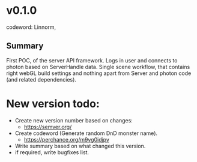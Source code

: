 # v0.1.0
codeword: Linnorm,
## Summary
First POC, of the server API framework.
Logs in user and connects to photon based on ServerHandle data. 
Single scene workflow, that contains right webGL build settings and nothing apart from Server and photon code (and related dependencies).

# New version todo:
- Create new version number based on changes:
	- https://semver.org/
- Create codeword (Generate random DnD monster name).
	- https://perchance.org/m9vg0idjpv
- Write summary based on what changed this version.
- if required, write bugfixes list.